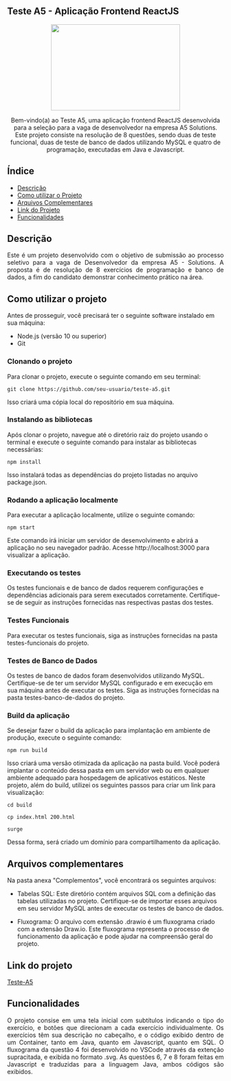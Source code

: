 ## Teste A5 - Aplicação Frontend ReactJS

<p align="center">
  <img width="300" height="200" src="https://a5solutions.com/wp-content/uploads/2022/06/icon-a5-1.png">
</p>
<p align="center">
Bem-vindo(a) ao Teste A5, uma aplicação frontend ReactJS desenvolvida para a seleção para a vaga de desenvolvedor na empresa A5 Solutions. Este projeto consiste na resolução de 8 questões, sendo duas de teste funcional, duas de teste de banco de dados utilizando MySQL e quatro de programação, executadas em Java e Javascript.
</p>

##  Índice 

* [Descrição](#descrição)
* [Como utilizar o Projeto](#como-utilizar-o-projeto)
* [Arquivos Complementares](#arquivos-complementares)
* [Link do Projeto](#link-do-projeto)
* [Funcionalidades](#funcionalidades)


## Descrição 
<div align='justify'>
 Este é um projeto desenvolvido com o objetivo de submissão ao processo seletivo para a vaga de Desenvolvedor da empresa A5 - Solutions. A proposta é de resolução de 8 exercícios de programação e banco de dados, a fim do candidato demonstrar conhecimento prático na área.
  </div>

## Como utilizar o projeto
Antes de prosseguir, você precisará ter o seguinte software instalado em sua máquina:

* Node.js (versão 10 ou superior)
* Git

### Clonando o projeto
Para clonar o projeto, execute o seguinte comando em seu terminal:

`git clone https://github.com/seu-usuario/teste-a5.git`

Isso criará uma cópia local do repositório em sua máquina.

### Instalando as bibliotecas
Após clonar o projeto, navegue até o diretório raiz do projeto usando o terminal e execute o seguinte comando para instalar as bibliotecas necessárias:

`npm install`

Isso instalará todas as dependências do projeto listadas no arquivo package.json.

### Rodando a aplicação localmente
Para executar a aplicação localmente, utilize o seguinte comando:

`npm start`

Este comando irá iniciar um servidor de desenvolvimento e abrirá a aplicação no seu navegador padrão. Acesse http://localhost:3000 para visualizar a aplicação.

### Executando os testes
Os testes funcionais e de banco de dados requerem configurações e dependências adicionais para serem executados corretamente. Certifique-se de seguir as instruções fornecidas nas respectivas pastas dos testes.

### Testes Funcionais
Para executar os testes funcionais, siga as instruções fornecidas na pasta testes-funcionais do projeto.

### Testes de Banco de Dados
Os testes de banco de dados foram desenvolvidos utilizando MySQL. Certifique-se de ter um servidor MySQL configurado e em execução em sua máquina antes de executar os testes. Siga as instruções fornecidas na pasta testes-banco-de-dados do projeto.

### Build da aplicação
Se desejar fazer o build da aplicação para implantação em ambiente de produção, execute o seguinte comando:

`npm run build`

Isso criará uma versão otimizada da aplicação na pasta build. Você poderá implantar o conteúdo dessa pasta em um servidor web ou em qualquer ambiente adequado para hospedagem de aplicativos estáticos.
Neste projeto, além do build, utilizei os seguintes passos para criar um link para visualização:

`cd build`

`cp index.html 200.html`

`surge`

Dessa forma, será criado um domínio para compartilhamento da aplicação.

## Arquivos complementares
Na pasta anexa "Complementos", você encontrará os seguintes arquivos:

* Tabelas SQL: Este diretório contém arquivos SQL com a definição das tabelas utilizadas no projeto. Certifique-se de importar esses arquivos em seu servidor MySQL antes de executar os testes de banco de dados.

* Fluxograma: O arquivo com extensão .drawio é um fluxograma criado com a extensão Draw.io. Este fluxograma representa o processo de funcionamento da aplicação e pode ajudar na compreensão geral do projeto.

## Link do projeto
[Teste-A5](https://teste-desenvolvimento.surge.sh/)


## Funcionalidades
<div align='justify'>
  O projeto consise em uma tela inicial com subtítulos indicando o tipo do exercício, e botões que direcionam a cada exercício individualmente.
  Os exercícios têm sua descrição no cabeçalho, e o código exibido dentro de um Container, tanto em Java, quanto em Javascript, quanto em SQL. O fluxograma da questão 4 foi desenvolvido no VSCode através da extenção supracitada, e exibida no formato .svg.
  As questões 6, 7 e 8 foram feitas em Javascript e traduzidas para a linguagem Java, ambos códigos são exibidos. 
</div>



